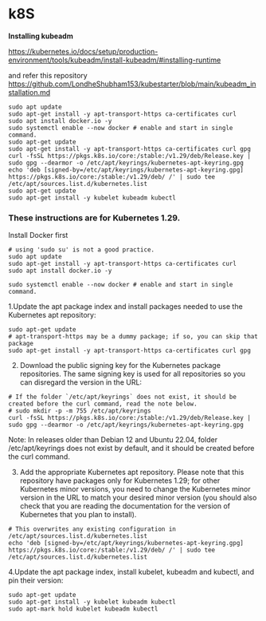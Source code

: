 # k8S

**Installing kubeadm**

https://kubernetes.io/docs/setup/production-environment/tools/kubeadm/install-kubeadm/#installing-runtime

and refer this repository
https://github.com/LondheShubham153/kubestarter/blob/main/kubeadm_installation.md

````
sudo apt update
sudo apt-get install -y apt-transport-https ca-certificates curl
sudo apt install docker.io -y
sudo systemctl enable --now docker # enable and start in single command.
sudo apt-get update
sudo apt-get install -y apt-transport-https ca-certificates curl gpg
curl -fsSL https://pkgs.k8s.io/core:/stable:/v1.29/deb/Release.key | sudo gpg --dearmor -o /etc/apt/keyrings/kubernetes-apt-keyring.gpg
echo 'deb [signed-by=/etc/apt/keyrings/kubernetes-apt-keyring.gpg] https://pkgs.k8s.io/core:/stable:/v1.29/deb/ /' | sudo tee /etc/apt/sources.list.d/kubernetes.list
sudo apt-get update
sudo apt-get install -y kubelet kubeadm kubectl
````
### These instructions are for Kubernetes 1.29.

Install Docker first

```
# using 'sudo su' is not a good practice.
sudo apt update
sudo apt-get install -y apt-transport-https ca-certificates curl
sudo apt install docker.io -y

sudo systemctl enable --now docker # enable and start in single command.
```

1.Update the apt package index and install packages needed to use the Kubernetes apt repository:
```
sudo apt-get update
# apt-transport-https may be a dummy package; if so, you can skip that package
sudo apt-get install -y apt-transport-https ca-certificates curl gpg

```

2. Download the public signing key for the Kubernetes package repositories. The same signing key is used for all repositories so you can disregard the version in the URL:
```
# If the folder `/etc/apt/keyrings` does not exist, it should be created before the curl command, read the note below.
# sudo mkdir -p -m 755 /etc/apt/keyrings
curl -fsSL https://pkgs.k8s.io/core:/stable:/v1.29/deb/Release.key | sudo gpg --dearmor -o /etc/apt/keyrings/kubernetes-apt-keyring.gpg
````

Note: In releases older than Debian 12 and Ubuntu 22.04, folder /etc/apt/keyrings does not exist by default, and it should be created before the curl command.

3. Add the appropriate Kubernetes apt repository. Please note that this repository have packages only for Kubernetes 1.29; for other Kubernetes minor versions, you need to change the Kubernetes minor version in the URL to match your desired minor version (you should also check that you are reading the documentation for the version of Kubernetes that you plan to install).
```
# This overwrites any existing configuration in /etc/apt/sources.list.d/kubernetes.list
echo 'deb [signed-by=/etc/apt/keyrings/kubernetes-apt-keyring.gpg] https://pkgs.k8s.io/core:/stable:/v1.29/deb/ /' | sudo tee /etc/apt/sources.list.d/kubernetes.list
```
4.Update the apt package index, install kubelet, kubeadm and kubectl, and pin their version:
````
sudo apt-get update
sudo apt-get install -y kubelet kubeadm kubectl
sudo apt-mark hold kubelet kubeadm kubectl
````
